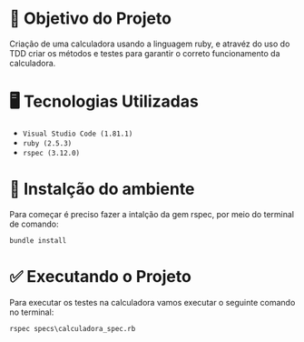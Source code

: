 # :dart: Objetivo do Projeto

Criação de uma calculadora usando a linguagem ruby, e atravéz do uso do TDD criar os métodos e testes para garantir o correto funcionamento da calculadora.

# :desktop_computer: Tecnologias Utilizadas

* ```Visual Studio Code (1.81.1)```
* ```ruby (2.5.3)```
* ```rspec (3.12.0)```

# :memo: Instalção do ambiente

Para começar é preciso fazer a intalção da gem rspec, por meio do terminal de comando:

```
bundle install
```

# :white_check_mark: Executando o Projeto

Para executar os testes na calculadora vamos executar o seguinte comando no terminal:

```
rspec specs\calculadora_spec.rb
```